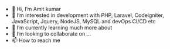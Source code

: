 - 👋 Hi, I’m Amit kumar 
- 👀 I’m interested in development with PHP, Laravel, Codeigniter, JavaScript, Jquery, NodeJS, MySQL and devOps CI/CD etc
- 🌱 I’m currently learning much more about  
- 💞️ I’m looking to collaborate on ...
- 📫 How to reach me 

<!---
amitkumarbio/amitkumarbio is a ✨ special ✨ repository because its `README.md` (this file) appears on your GitHub profile.
You can click the Preview link to take a look at your changes.
--->

